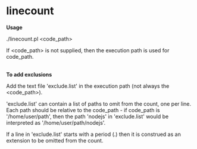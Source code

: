 # linecount

<b>Usage</b>

./linecount.pl <code_path>

If <code_path> is not supplied, then the execution path is used for code_path.

<br />
<b>To add exclusions</b>

Add the text file 'exclude.list' in the execution path (not always the <code_path>).

'exclude.list' can contain a list of paths to omit from the count, one per line. Each path should be relative to the code_path - if code_path is '/home/user/path', then the path 'nodejs' in 'exclude.list' would be interpreted as '/home/user/path/nodejs'.

If a line in 'exclude.list' starts with a period (.) then it is construed as an extension to be omitted from the count.
